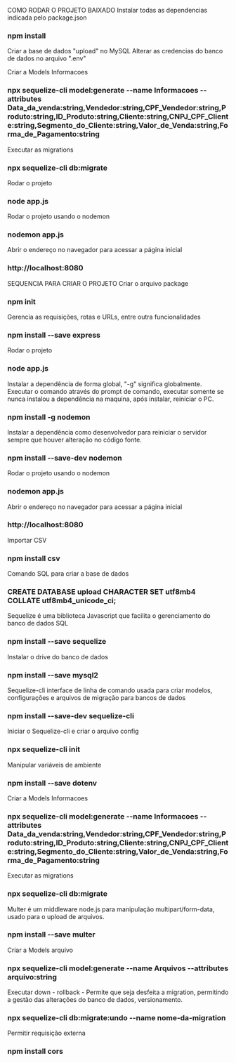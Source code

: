 COMO RODAR O PROJETO BAIXADO
Instalar todas as dependencias indicada pelo package.json
### npm install

Criar a base de dados "upload" no MySQL
Alterar as credencias do banco de dados no arquivo ".env"

Criar a Models Informacoes
### npx sequelize-cli model:generate --name Informacoes --attributes Data_da_venda:string,Vendedor:string,CPF_Vendedor:string,Produto:string,ID_Produto:string,Cliente:string,CNPJ_CPF_Cliente:string,Segmento_do_Cliente:string,Valor_de_Venda:string,Forma_de_Pagamento:string

Executar as migrations
### npx sequelize-cli db:migrate

Rodar o projeto
### node app.js

Rodar o projeto usando o nodemon
### nodemon app.js

Abrir o endereço no navegador para acessar a página inicial
### http://localhost:8080



SEQUENCIA PARA CRIAR O PROJETO
Criar o arquivo package
### npm init

Gerencia as requisições, rotas e URLs, entre outra funcionalidades
### npm install --save express

Rodar o projeto
### node app.js

Instalar a dependência de forma global, "-g" significa globalmente. Executar o comando através do prompt de comando, executar somente se nunca instalou a dependência na maquina, após instalar, reiniciar o PC.
### npm install -g nodemon

Instalar a dependência como desenvolvedor para reiniciar o servidor sempre que houver alteração no código fonte.
### npm install --save-dev nodemon

Rodar o projeto usando o nodemon
### nodemon app.js

Abrir o endereço no navegador para acessar a página inicial
### http://localhost:8080

Importar CSV
### npm install csv

Comando SQL para criar a base de dados
### CREATE DATABASE upload CHARACTER SET utf8mb4 COLLATE utf8mb4_unicode_ci;

Sequelize é uma biblioteca Javascript que facilita o gerenciamento do banco de dados SQL
### npm install --save sequelize

Instalar o drive do banco de dados
### npm install --save mysql2

Sequelize-cli interface de linha de comando usada para criar modelos, configurações e arquivos de migração para bancos de dados
### npm install --save-dev sequelize-cli

Iniciar o Sequelize-cli e criar o arquivo config
### npx sequelize-cli init

Manipular variáveis de ambiente
### npm install --save dotenv

Criar a Models Informacoes
### npx sequelize-cli model:generate --name Informacoes --attributes Data_da_venda:string,Vendedor:string,CPF_Vendedor:string,Produto:string,ID_Produto:string,Cliente:string,CNPJ_CPF_Cliente:string,Segmento_do_Cliente:string,Valor_de_Venda:string,Forma_de_Pagamento:string

Executar as migrations
### npx sequelize-cli db:migrate

Multer é um middleware node.js para manipulação multipart/form-data, usado para o upload de arquivos. 
### npm install --save multer

Criar a Models arquivo
### npx sequelize-cli model:generate --name Arquivos --attributes arquivo:string

Executar down - rollback - Permite que seja desfeita a migration, permitindo a gestão das alterações do banco de dados, versionamento.
### npx sequelize-cli db:migrate:undo --name nome-da-migration

Permitir requisição externa
### npm install cors